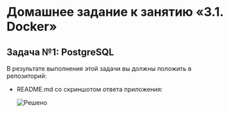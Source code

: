 # Домашнее задание к занятию «3.1. Docker»

## Задача №1: PostgreSQL

В результате выполнения этой задачи вы должны положить в репозиторий:
* README.md со скриншотом ответа приложения:

  ![Решено](https://github.com/user-attachments/assets/e3675588-a07b-4928-9374-11d41be9071d)


